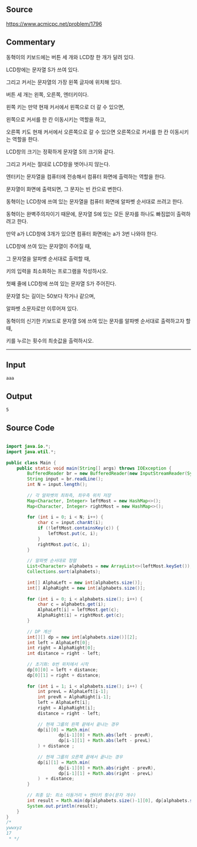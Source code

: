 
## Source

https://www.acmicpc.net/problem/1796  


## Commentary

동혁이의 키보드에는 버튼 세 개와 LCD창 한 개가 달려 있다.  
  
LCD창에는 문자열 S가 쓰여 있다.  
  
그리고 커서는 문자열의 가장 왼쪽 글자에 위치해 있다.  
  
버튼 세 개는 왼쪽, 오른쪽, 엔터키이다.  
  
왼쪽 키는 만약 현재 커서에서 왼쪽으로 더 갈 수 있으면,  
  
왼쪽으로 커서를 한 칸 이동시키는 역할을 하고,  
  
오른쪽 키도 현재 커서에서 오른쪽으로 갈 수 있으면 오른쪽으로 커서를 한 칸 이동시키는 역할을 한다.  
  
LCD창의 크기는 정확하게 문자열 S의 크기와 같다.  
  
그리고 커서는 절대로 LCD창을 벗어나지 않는다.  
  
엔터키는 문자열을 컴퓨터에 전송해서 컴퓨터 화면에 출력하는 역할을 한다.  
  
문자열이 화면에 출력되면, 그 문자는 빈 칸으로 변한다.  
  
동혁이는 LCD창에 쓰여 있는 문자열을 컴퓨터 화면에 알파벳 순서대로 쓰려고 한다.  
  
동혁이는 완벽주의자이기 때문에, 문자열 S에 있는 모든 문자를 하나도 빠짐없이 출력하려고 한다.  
  
만약 a가 LCD창에 3개가 있으면 컴퓨터 화면에는 a가 3번 나와야 한다.  
  
LCD창에 쓰여 있는 문자열이 주어질 때,  
  
그 문자열을 알파벳 순서대로 출력할 때,  
  
키의 입력을 최소화하는 프로그램을 작성하시오.  
  
첫째 줄에 LCD창에 쓰여 있는 문자열 S가 주어진다.  
  
문자열 S는 길이는 50보다 작거나 같으며,  
  
알파벳 소문자로만 이루어져 있다.  
  
동혁이의 신기한 키보드로 문자열 S에 쓰여 있는 문자를 알파벳 순서대로 출력하고자 할 때,  
  
키를 누르는 횟수의 최솟값을 출력하시오.  
  
---  
  
  
## Input

```
aaa  

```

## Output

```
5
```

## Source Code

```java

import java.io.*;  
import java.util.*;  
  
public class Main {  
    public static void main(String[] args) throws IOException {  
        BufferedReader br = new BufferedReader(new InputStreamReader(System.in));  
        String input = br.readLine();  
        int N = input.length();  
  
        // 각 알파벳의 최좌측, 최우측 위치 저장  
        Map<Character, Integer> leftMost = new HashMap<>();  
        Map<Character, Integer> rightMost = new HashMap<>();  
  
        for (int i = 0; i < N; i++) {  
            char c = input.charAt(i);  
            if (!leftMost.containsKey(c)) {  
                leftMost.put(c, i);  
            }  
            rightMost.put(c, i);  
        }  
  
        // 알파벳 순서대로 정렬  
        List<Character> alphabets = new ArrayList<>(leftMost.keySet());  
        Collections.sort(alphabets);  
  
        int[] AlphaLeft = new int[alphabets.size()];  
        int[] AlphaRight = new int[alphabets.size()];  
  
        for (int i = 0; i < alphabets.size(); i++) {  
            char c = alphabets.get(i);  
            AlphaLeft[i] = leftMost.get(c);  
            AlphaRight[i] = rightMost.get(c);  
        }  
  
        // DP 계산  
        int[][] dp = new int[alphabets.size()][2];  
        int left = AlphaLeft[0];  
        int right = AlphaRight[0];  
        int distance = right - left;  
  
        // 초기화: 0번 위치에서 시작  
        dp[0][0] = left + distance;  
        dp[0][1] = right + distance;  
  
        for (int i = 1; i < alphabets.size(); i++) {  
            int prevL = AlphaLeft[i-1];  
            int prevR = AlphaRight[i-1];  
            left = AlphaLeft[i];  
            right = AlphaRight[i];  
            distance = right - left;  
  
            // 현재 그룹의 왼쪽 끝에서 끝나는 경우  
            dp[i][0] = Math.min(  
                    dp[i-1][0] + Math.abs(left - prevR),  
                    dp[i-1][1] + Math.abs(left - prevL)  
            ) + distance ;  
  
            // 현재 그룹의 오른쪽 끝에서 끝나는 경우  
            dp[i][1] = Math.min(  
                    dp[i-1][0] + Math.abs(right - prevR),  
                    dp[i-1][1] + Math.abs(right - prevL)  
            )  + distance;  
        }  
  
        // 최종 답: 최소 이동거리 + 엔터키 횟수(문자 개수)  
        int result = Math.min(dp[alphabets.size()-1][0], dp[alphabets.size()-1][1]) + N;  
        System.out.println(result);  
    }  
}  
/*  
ywwxyz  
17  
 * */
```
